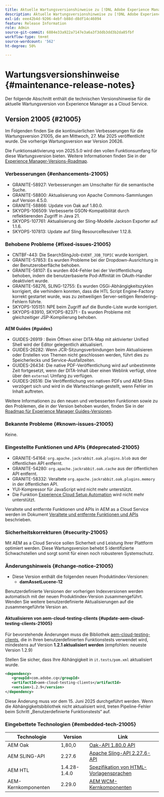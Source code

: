 ```yaml
---
title: Aktuelle Wartungsversionshinweise zu [!DNL Adobe Experience Manager] as a Cloud Service.
description: Aktuelle Wartungsversionshinweise zu [!DNL Adobe Experience Manager] as a Cloud Service.
exl-id: eee42b4d-9206-4ebf-b88d-d8df14c46094
feature: Release Information
role: Admin
source-git-commit: 6884e33a922a7147e3a6a3f3ddb3dd3b2da85fbf
workflow-type: tm+mt
source-wordcount: '562'
ht-degree: 50%

---
```



# Wartungsversionshinweise {#maintenance-release-notes}

Der folgende Abschnitt enthält die technischen Versionshinweise für die aktuelle Wartungsversion von Experience Manager as a Cloud Service.

## Version 21005 {#21005}

Im Folgenden finden Sie die kontinuierlichen Verbesserungen für die Wartungsversion 21005, die am Mittwoch, 27. Mai 2025 veröffentlicht wurde. Die vorherige Wartungsversion war Version 20626.

Die Funktionsaktivierung von 2025.5.0 wird den vollen Funktionsumfang für diese Wartungsversion bieten. Weitere Informationen finden Sie in der [Experience Manager-Versions-Roadmap](https://experienceleague.adobe.com/de/docs/experience-manager-release-information/aem-release-updates/update-releases-roadmap).

### Verbesserungen {#enhancements-21005}

* GRANITE-58927: Verbesserungen am Umschalter für die semantische Suche.
* GRANITE-58800: Aktualisierung von Apache Commons-Sammlungen auf Version 4.5.0.
* GRANITE-58866: Update von Oak auf 1.80.0.
* SKYOPS-106509: Verbesserte GSON-Kompatibilität durch reflektierenden Zugriff in Java 21.
* SKYOPS-107761: Aktualisierung der Sling-Modelle Jackson Exporter auf 1.1.6.
* SKYOPS-107813: Update auf Sling ResourceResolver 1.12.8.

### Behobene Probleme {#fixed-issues-21005}

* CNTBF-443: Die SearchSlingJob-`EVENT_JOB_TOPIC` wurde korrigiert.
* GRANITE-57853: Es wurden Probleme bei der Dropdown-Ausrichtung in der Benutzeroberfläche behoben.
* GRANITE-58107: Es wurden 404-Fehler bei der Veröffentlichung behoben, indem die benutzerbasierte Pod-Affinität im OAuth-Handler deaktiviert wurde.
* GRANITE-58276, SLING-12755: Es wurden OSGi-Abhängigkeitszyklen korrigiert, die verhindern konnten, dass die HTL Script Engine-Factory korrekt gestartet wurde, was zu zeitweiligen Server-seitigen Rendering-Fehlern führte.
* SKYOPS-105151: NPE beim Zugriff auf die Bundle-Liste wurde korrigiert.
* SKYOPS-83910, SKYOPS-82371 - Es wurden Probleme mit gleichzeitiger JSP-Kompilierung behoben.

#### AEM Guides {#guides}

* GUIDES-26919 : Beim Öffnen einer DITA-Map mit aktivierter Unified Shell wird der Editor gelegentlich aktualisiert.
* GUIDES-26282: Wenn JCR-Sitzungsverbindungen beim Aktualisieren oder Erstellen von Themen nicht geschlossen werden, führt dies zu Speicherlecks und Service-Ausfallzeiten.
* GUIDES-26434: Die native PDF-Veröffentlichung wird auf unbestimmte Zeit fortgesetzt, wenn der DITA-Inhalt über einen Weblink verfügt, ohne über den `external` Umfang zu verfügen.
* GUIDES-26516: Die Veröffentlichung von nativen PDFs und AEM-Sites verzögert sich und wird in die Warteschlange gestellt, wenn Fehler im Inhalt auftreten.

Weitere Informationen zu den neuen und verbesserten Funktionen sowie zu den Problemen, die in der Version behoben wurden, finden Sie in der [Roadmap für Experience Manager Guides-Versionen](https://experienceleague.adobe.com/de/docs/experience-manager-guides/using/release-info/aem-guides-releases-roadmap).

### Bekannte Probleme {#known-issues-21005}

Keine.

### Eingestellte Funktionen und APIs {#deprecated-21005}

* GRANITE-54164: `org.apache.jackrabbit.oak.plugins.blob` aus der öffentlichen API entfernt.
* GRANITE-54280: `org.apache.jackrabbit.oak.cache` aus der öffentlichen API entfernt.
* GRANITE-58332: Veraltete `org.apache.jackrabbit.oak.plugins.memory` in der öffentlichen API.
* YUI-Kompressor für JavaScript wird nicht mehr unterstützt.
* Die Funktion [Experience Cloud Setup Automation](/help/sites-cloud/integrating/adobe-analytics-exc-setup-automation.md) wird nicht mehr unterstützt.

Veraltete und entfernte Funktionen und APIs in AEM as a Cloud Service werden im Dokument [Veraltete und entfernte Funktionen und APIs](/help/release-notes/deprecated-removed-features.md) beschrieben.

### Sicherheitskorrekturen {#security-21005}

Mit AEM as a Cloud Service sollen Sicherheit und Leistung Ihrer Plattform optimiert werden. Diese Wartungsversion behebt 5 identifizierte Schwachstellen und sorgt somit für einen noch robusteren Systemschutz.

### Änderungshinweis {#change-notice-21005}

* Diese Version enthält die folgenden neuen Produktindex-Versionen:
   * **damAssetLucene-12**

Benutzerdefinierte Versionen der vorherigen Indexversionen werden automatisch mit der neuen Produktindex-Version zusammengeführt. Wenden Sie weitere benutzerdefinierte Aktualisierungen auf die zusammengeführte Version an.

#### Aktualisieren von aem-cloud-testing-clients {#update-aem-cloud-testing-clients-21005}

Für bevorstehende Änderungen muss die Bibliothek [aem-cloud-testing-clients](https://github.com/adobe/aem-testing-clients), die in Ihren benutzerdefinierten Funktionstests verwendet wird, mindestens auf Version **1.2.1 aktualisiert werden** (empfohlen: neueste Version 1.2.9)

Stellen Sie sicher, dass Ihre Abhängigkeit in `it.tests/pom.xml` aktualisiert wurde.

```xml
<dependency>
   <groupId>com.adobe.cq</groupId>
   <artifactId>aem-cloud-testing-clients</artifactId>
   <version>1.2.9</version>
</dependency>
```

Diese Änderung muss vor dem 15. Juni 2025 durchgeführt werden.
Wenn die Abhängigkeitsbibliothek nicht aktualisiert wird, treten Pipeline-Fehler beim Schritt „Benutzerdefinierte Funktionstests“ auf.

### Eingebettete Technologien {#embedded-tech-21005}

| Technologie | Version | Link |
|---|---|---|
| AEM Oak | 1,80,0 | [Oak-API 1.80.0 API](https://www.javadoc.io/doc/org.apache.jackrabbit/oak-api/1.80.0/index.html) |
| AEM SLING-API | 2.27.6 | [Apache Sling-API 2.27.6-API](https://www.javadoc.io/doc/org.apache.sling/org.apache.sling.api/latest/index.html) |
| AEM HTL | 1.4.28-1.4.0 | [Spezifikation von HTML-Vorlagensprachen](https://github.com/adobe/htl-spec) |
| AEM-Kernkomponenten | 2.29.0 | [AEM WCM-Kernkomponenten](https://github.com/adobe/aem-core-wcm-components) |
